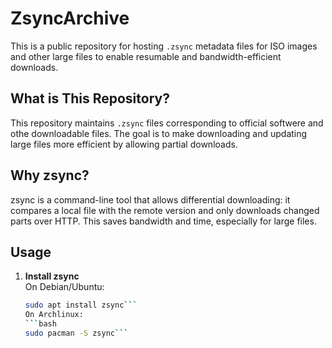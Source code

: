 # ZsyncArchive

This is a public repository for hosting `.zsync` metadata files for ISO images and other large files to enable resumable and bandwidth-efficient downloads.

## What is This Repository?

This repository maintains `.zsync` files corresponding to official softwere and othe downloadable files. The goal is to make downloading and updating large files more efficient by allowing partial downloads.

## Why zsync?

zsync is a command-line tool that allows differential downloading: it compares a local file with the remote version and only downloads changed parts over HTTP. This saves bandwidth and time, especially for large files.

## Usage

1. **Install zsync**  
   On Debian/Ubuntu:  
   ```bash
   sudo apt install zsync```
   On Archlinux:  
   ```bash
   sudo pacman -S zsync```
